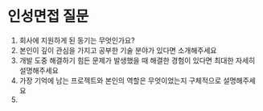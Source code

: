 # 인성면접 질문

1. 회사에 지원하게 된 동기는 무엇인가요?
2. 본인이 깊이 관심을 가지고 공부한 기술 분야가 있다면 소개해주세요
3. 개발 도중 해결하기 힘든 문제가 발생했을 때 해결한 경험이 있다면 최대한 자세히 설명해주세요
4. 가장 기억에 남는 프로젝트와 본인의 역할은 무엇이었는지 구체적으로 설명해주세요
5. 